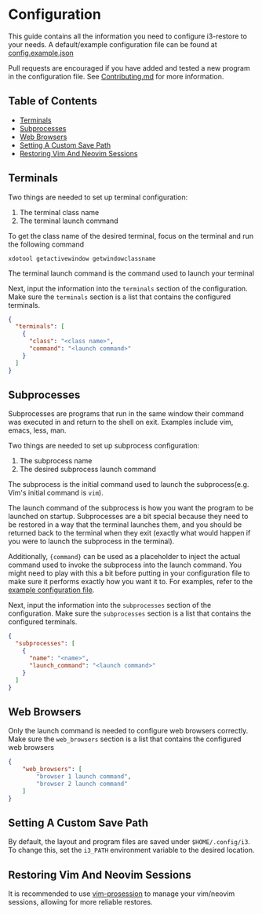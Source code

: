# Configuration
This guide contains all the information you need to configure i3-restore to your needs. A default/example configuration
file can be found at [config.example.json](config.example.json)

Pull requests are encouraged if you have added and tested a new program in the configuration file. See [Contributing.md](CONTRIBUTING.md)
for more information.

## Table of Contents
- [Terminals](#terminals)
- [Subprocesses](#subprocesses)
- [Web Browsers](#web-browsers)
- [Setting A Custom Save Path](#setting-a-custom-save-path)
- [Restoring Vim And Neovim Sessions](#restoring-vim-and-neovim-sessions)

## Terminals
Two things are needed to set up terminal configuration:
1. The terminal class name
2. The terminal launch command

To get the class name of the desired terminal, focus on the terminal and run the following command
```shell
xdotool getactivewindow getwindowclassname
```

The terminal launch command is the command used to launch your terminal

Next, input the information into the `terminals` section of the configuration. Make sure the `terminals` section is
a list that contains the configured terminals.
```json
{
  "terminals": [
    {
      "class": "<class name>",
      "command": "<launch command>"
    }
  ]
}
```

## Subprocesses
Subprocesses are programs that run in the same window their command was executed in and return to the shell on exit. Examples
include vim, emacs, less, man.

Two things are needed to set up subprocess configuration:
1. The subprocess name
2. The desired subprocess launch command

The subprocess is the initial command used to launch the subprocess(e.g. Vim's initial command is `vim`).

The launch command of the subprocess is how you want the program to be launched on startup. Subprocesses are a bit special
because they need to be restored in a way that the terminal launches them, and you should be returned back to the terminal
when they exit (exactly what would happen if you were to launch the subprocess in the terminal).

Additionally, `{command}` can be used as a placeholder to inject the actual command used to invoke the subprocess into the
launch command. You might need to play with this a bit before putting in your configuration file to make sure it performs
exactly how you want it to. For examples, refer to the [example configuration file](config.example.json).

Next, input the information into the `subprocesses` section of the configuration. Make sure the `subprocesses` section is
a list that contains the configured terminals.
```json
{
  "subprocesses": [
    {
      "name": "<name>",
      "launch_command": "<launch command>"
    }
  ]
}
```

## Web Browsers
Only the launch command is needed to configure web browsers correctly. Make sure the `web_browsers` section is a list that
contains the configured web browsers
```json
{
    "web_browsers": [
        "browser 1 launch command",
        "browser 2 launch command"
    ]
}
```

## Setting A Custom Save Path
By default, the layout and program files are saved under `$HOME/.config/i3`. To change this, set the `i3_PATH` environment variable to
the desired location.

## Restoring Vim And Neovim Sessions
It is recommended to use [vim-prosession](https://github.com/dhruvasagar/vim-prosession) to manage your vim/neovim sessions, allowing for
more reliable restores.
